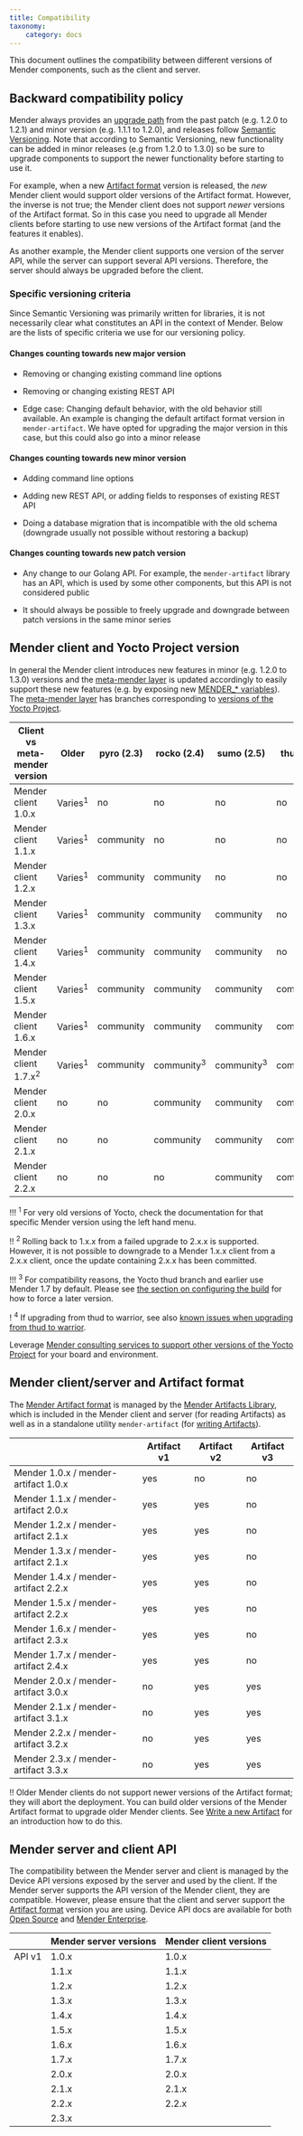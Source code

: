 ```yaml
---
title: Compatibility
taxonomy:
    category: docs
---
```


This document outlines the compatibility between different versions of Mender components, such as the client and server.


## Backward compatibility policy

<!--AUTOVERSION: "% to %"/ignore-->
Mender always provides an [upgrade path](../../07.Administration/06.Upgrading/docs.md) from the past patch (e.g. 1.2.0 to 1.2.1) and minor version (e.g. 1.1.1 to 1.2.0), and releases follow [Semantic Versioning](http://semver.org/?target=_blank). Note that according to Semantic Versioning, new functionality can be added in minor releases (e.g from 1.2.0 to 1.3.0) so be sure to upgrade components to support the newer functionality before starting to use it.

For example, when a new [Artifact format](../04.Mender-Artifacts/docs.md#the-mender-artifact-file-format) version is released, the *new* Mender client would support older versions of the Artifact format. However, the inverse is not true; the Mender client does not support *newer* versions of the Artifact format. So in this case you need to upgrade all Mender clients before starting to use new versions of the Artifact format (and the features it enables).

As another example, the Mender client supports one version of the server API, while the server can support several API versions. Therefore, the server should always be upgraded before the client.

### Specific versioning criteria

Since Semantic Versioning was primarily written for libraries, it is not
necessarily clear what constitutes an API in the context of Mender. Below are
the lists of specific criteria we use for our versioning policy.

#### Changes counting towards new major version

* Removing or changing existing command line options

* Removing or changing existing REST API

* Edge case: Changing default behavior, with the old behavior still
  available. An example is changing the default artifact format version in
  `mender-artifact`. We have opted for upgrading the major version in this case,
  but this could also go into a minor release

#### Changes counting towards new minor version

* Adding command line options

* Adding new REST API, or adding fields to responses of existing REST API

* Doing a database migration that is incompatible with the old schema (downgrade
  usually not possible without restoring a backup)

#### Changes counting towards new patch version

* Any change to our Golang API. For example, the `mender-artifact` library has
  an API, which is used by some other components, but this API is not considered
  public

* It should always be possible to freely upgrade and downgrade between patch
  versions in the same minor series

## Mender client and Yocto Project version

<!--AUTOVERSION: "% to %"/ignore-->
In general the Mender client introduces new features in minor (e.g. 1.2.0 to 1.3.0) versions and the [meta-mender layer](https://github.com/mendersoftware/meta-mender?target=_blank) is updated accordingly to easily support these new features (e.g. by exposing new [MENDER_* variables](../../04.Artifacts/10.Yocto-project/99.Variables/docs.md)). The [meta-mender layer](https://github.com/mendersoftware/meta-mender?target=_blank) has branches corresponding to [versions of the Yocto Project](https://wiki.yoctoproject.org/wiki/Releases?target=_blank).

<!--AUTOVERSION: "Mender client %"/ignore "| % ("/ignore-->
| Client vs meta-mender version   | Older              | pyro (2.3) | rocko (2.4)           | sumo (2.5)            | thud (2.6)            | warrior (2.7)<sup>4</sup> |
|---------------------------------|--------------------|------------|-----------------------|-----------------------|-----------------------|---------------------------|
| Mender client 1.0.x             | Varies<sup>1</sup> | no         | no                    | no                    | no                    | no                        |
| Mender client 1.1.x             | Varies<sup>1</sup> | community  | no                    | no                    | no                    | no                        |
| Mender client 1.2.x             | Varies<sup>1</sup> | community  | community             | no                    | no                    | no                        |
| Mender client 1.3.x             | Varies<sup>1</sup> | community  | community             | community             | no                    | no                        |
| Mender client 1.4.x             | Varies<sup>1</sup> | community  | community             | community             | no                    | no                        |
| Mender client 1.5.x             | Varies<sup>1</sup> | community  | community             | community             | community             | no                        |
| Mender client 1.6.x             | Varies<sup>1</sup> | community  | community             | community             | community             | no                        |
| Mender client 1.7.x<sup>2</sup> | Varies<sup>1</sup> | community  | community<sup>3</sup> | community<sup>3</sup> | community<sup>3</sup> | stable                    |
| Mender client 2.0.x             | no                 | no         | community             | community             | community             | stable                    |
| Mender client 2.1.x             | no                 | no         | community             | community             | community             | stable                    |
| Mender client 2.2.x             | no                 | no         | no                    | community             | community             | stable                    |

!!! <sup>1</sup> For very old versions of Yocto, check the documentation for that specific Mender version using the left hand menu.

!! <sup>2</sup> Rolling back to 1.x.x from a failed upgrade to 2.x.x is supported. However, it is not possible to downgrade to a Mender 1.x.x client from a 2.x.x client, once the update containing 2.x.x has been committed.

<!--AUTOVERSION: "Yocto % branch and earlier"/ignore-->
!!! <sup>3</sup> For compatibility reasons, the Yocto thud branch and earlier use Mender 1.7 by default. Please see [the section on configuring the build](../../04.Artifacts/10.Yocto-project/01.Building/docs.md#configuring-the-build) for how to force a later version.

<!--AUTOVERSION: "from % to %"/ignore "from-%-to-%"/ignore-->
! <sup>4</sup> If upgrading from thud to warrior, see also [known issues when upgrading from thud to warrior](../../201.Troubleshooting/02.Running-Yocto-Project-image/docs.md#upgrading-from-thud-to-warrior-fails-with-dual-rootfs-configuration-not-found).

Leverage [Mender consulting services to support other versions of the Yocto Project](https://mender.io/product/board-support?target=_blank) for your board and environment.


## Mender client/server and Artifact format

The [Mender Artifact format](../04.Mender-Artifacts/docs.md) is managed by the [Mender Artifacts Library](https://github.com/mendersoftware/mender-artifact?target=_blank), which is included in the Mender client and server (for reading Artifacts) as well as in a standalone utility `mender-artifact` (for [writing Artifacts](../../04.Artifacts/25.Modifying-a-Mender-Artifact/docs.md)).

<!--AUTOVERSION: "Mender % / mender-artifact %"/ignore-->
|                                      | Artifact v1 | Artifact v2 | Artifact v3 |
|--------------------------------------|-------------|-------------|-------------|
| Mender 1.0.x / mender-artifact 1.0.x | yes         | no          | no          |
| Mender 1.1.x / mender-artifact 2.0.x | yes         | yes         | no          |
| Mender 1.2.x / mender-artifact 2.1.x | yes         | yes         | no          |
| Mender 1.3.x / mender-artifact 2.1.x | yes         | yes         | no          |
| Mender 1.4.x / mender-artifact 2.2.x | yes         | yes         | no          |
| Mender 1.5.x / mender-artifact 2.2.x | yes         | yes         | no          |
| Mender 1.6.x / mender-artifact 2.3.x | yes         | yes         | no          |
| Mender 1.7.x / mender-artifact 2.4.x | yes         | yes         | no          |
| Mender 2.0.x / mender-artifact 3.0.x | no          | yes         | yes         |
| Mender 2.1.x / mender-artifact 3.1.x | no          | yes         | yes         |
| Mender 2.2.x / mender-artifact 3.2.x | no          | yes         | yes         |
| Mender 2.3.x / mender-artifact 3.3.x | no          | yes         | yes         |

!! Older Mender clients do not support newer versions of the Artifact format; they will abort the deployment. You can build older versions of the Mender Artifact format to upgrade older Mender clients. See [Write a new Artifact](../../04.Artifacts/25.Modifying-a-Mender-Artifact/docs.md#create-an-artifact-from-a-raw-root-file-system) for an introduction how to do this.


## Mender server and client API

The compatibility between the Mender server and client is managed by the Device API versions exposed by the server and used by the client. If the Mender server supports the API version of the Mender client, they are compatible.  However, please ensure that the client and server support the [Artifact format](#mender-clientserver-and-artifact-format) version you are using. Device API docs are available for both [Open Source](../../200.APIs/01.Open-source/01.Device-APIs/docs.md) and [Mender Enterprise](../../200.APIs/02.Enterprise/01.Device-APIs/docs.md).

<!--AUTOVERSION: "| %"/ignore-->
|        | Mender server versions | Mender client versions |
|--------|------------------------|------------------------|
| API v1 | 1.0.x                  | 1.0.x                  |
|        | 1.1.x                  | 1.1.x                  |
|        | 1.2.x                  | 1.2.x                  |
|        | 1.3.x                  | 1.3.x                  |
|        | 1.4.x                  | 1.4.x                  |
|        | 1.5.x                  | 1.5.x                  |
|        | 1.6.x                  | 1.6.x                  |
|        | 1.7.x                  | 1.7.x                  |
|        | 2.0.x                  | 2.0.x                  |
|        | 2.1.x                  | 2.1.x                  |
|        | 2.2.x                  | 2.2.x                  |
|        | 2.3.x                  |                        |
